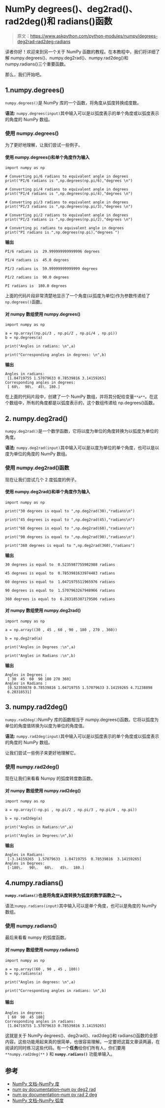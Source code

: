 # NumPy degrees()、deg2rad()、rad2deg()和 radians()函数

> 原文：<https://www.askpython.com/python-modules/numpy/degrees-deg2rad-rad2deg-radians>

读者你好！欢迎来到另一个关于 NumPy 函数的教程。在本教程中，我们将详细了解 numpy.degrees()、numpy.deg2rad()、numpy.rad2deg()和 numpy.radians()三个重要函数。

那么，我们开始吧。

## 1.numpy.degrees()

`numpy.degrees()`是 NumPy 库的一个函数，将角度从弧度转换成度数。

**语法:** `numpy.degrees(input)`其中输入可以是以弧度表示的单个角度或以弧度表示的角度的 NumPy 数组。

### 使用 numpy.degrees()

为了更好地理解，让我们尝试一些例子。

#### 使用 numpy.degrees()和单个角度作为输入

```
import numpy as np

# Converting pi/6 radians to equivalent angle in degrees
print("PI/6 radians is ",np.degrees(np.pi/6),"degrees \n")

# Converting pi/4 radians to equivalent angle in degrees
print("PI/4 radians is ",np.degrees(np.pi/4),"degrees \n")

# Converting pi/3 radians to equivalent angle in degrees
print("PI/3 radians is ",np.degrees(np.pi/3),"degrees \n")

# Converting pi/2 radians to equivalent angle in degrees
print("PI/2 radians is ",np.degrees(np.pi/2),"degrees \n")

# Converting pi radians to equivalent angle in degrees
print("PI radians is ",np.degrees(np.pi),"degrees ")

```

**输出**

```
PI/6 radians is  29.999999999999996 degrees 

PI/4 radians is  45.0 degrees

PI/3 radians is  59.99999999999999 degrees

PI/2 radians is  90.0 degrees

PI radians is  180.0 degrees

```

上面的代码片段非常清楚地显示了一个角度(以弧度为单位)作为参数传递给了`np.degrees()`函数。

#### 对 numpy 数组使用 numpy.degrees()

```
import numpy as np

a = np.array((np.pi/3 , np.pi/2 , np.pi/4 , np.pi))
b = np.degrees(a)

print("Angles in radians: \n",a)

print("Corresponding angles in degrees: \n",b)

```

**输出**

```
Angles in radians: 
 [1.04719755 1.57079633 0.78539816 3.14159265]
Corresponding angles in degrees:
 [ 60\.  90\.  45\. 180.]

```

在上面的代码片段中，创建了一个 NumPy 数组，并将其分配给变量`**a**`。在这个数组中，所有的角度都是以弧度表示的，这个数组传递给 np.degrees()函数。

## 2\. numpy.deg2rad()

`numpy.deg2rad()`是一个数学函数，它将以度为单位的角度转换为以弧度为单位的角度。

**语法:** `numpy.deg2rad(input)`其中输入可以是以度为单位的单个角度，也可以是以度为单位的角度的 NumPy 数组。

### 使用 numpy.deg2rad()函数

现在让我们尝试几个 2 度弧度的例子。

#### 使用 numpy.deg2rad()和单个角度作为输入

```
import numpy as np

print("30 degrees is equal to ",np.deg2rad(30),"radians\n")

print("45 degrees is equal to ",np.deg2rad(45),"radians\n")

print("60 degrees is equal to ",np.deg2rad(60),"radians\n")

print("90 degrees is equal to ",np.deg2rad(90),"radians\n")

print("360 degrees is equal to ",np.deg2rad(360),"radians")

```

**输出**

```
30 degrees is equal to  0.5235987755982988 radians

45 degrees is equal to  0.7853981633974483 radians

60 degrees is equal to  1.0471975511965976 radians

90 degrees is equal to  1.5707963267948966 radians

360 degrees is equal to  6.283185307179586 radians

```

#### 对 numpy 数组使用 numpy.deg2rad()

```
import numpy as np

a = np.array((30 , 45 , 60 , 90 , 180 , 270 , 360))

b = np.deg2rad(a)

print("Angles in Degrees :\n",a)

print("Angles in Radians :\n",b)

```

**输出**

```
Angles in Degrees :
 [ 30  45  60  90 180 270 360]
Angles in Radians :
 [0.52359878 0.78539816 1.04719755 1.57079633 3.14159265 4.71238898
 6.28318531]

```

## 3\. numpy.rad2deg()

`numpy.rad2deg()`NumPy 库的函数相当于 numpy.degrees()函数。它将以弧度为单位的角度值转换为以度为单位的角度值。

**语法:** `numpy.rad2deg(input)`其中输入可以是以弧度表示的单个角度或以弧度表示的角度的 NumPy 数组。

让我们尝试一些例子来更好地理解它。

### 使用 numpy.rad2deg()

现在让我们来看看 Numpy 的弧度转度数函数。

#### 对 numpy 数组使用 numpy.rad2deg()

```
import numpy as np

a = np.array((-np.pi , np.pi/2 , np.pi/3 , np.pi/4 , np.pi))

b = np.rad2deg(a)

print("Angles in Radians:\n",a)

print("Angles in Degrees:\n",b)

```

**输出**

```
Angles in Radians:
 [-3.14159265  1.57079633  1.04719755  0.78539816  3.14159265]
Angles in Degrees:
 [-180\.   90\.   60\.   45\.  180.]

```

## 4.numpy.radians()

**`numpy.radians()`也是将角度从度转换为弧度的数学函数之一。**

语法:`numpy.radians(input)`其中输入可以是单个角度，也可以是角度的 NumPy 数组。

### 使用 numpy.radians()

最后来看看 numpy 的弧度函数。

#### 对 numpy 数组使用 numpy.radians()

```
import numpy as np

a = np.array((60 , 90 , 45 , 180))
b = np.radians(a)

print("Angles in degrees: \n",a)

print("Corresponding angles in radians: \n",b)

```

#### 输出

```
Angles in degrees: 
 [ 60  90  45 180]
Corresponding angles in radians: 
 [1.04719755 1.57079633 0.78539816 3.14159265]

```

这就是关于 NumPy degrees()、deg2rad()、rad2deg()和 radians()函数的全部内容。这些功能用起来真的很简单，也很容易理解。一定要把这篇文章读两遍，在阅读的同时练习这些代码。有一个**任务**给你们所有人，你们要用`**numpy.rad2deg(**` **`)`** 和 **`numpy.radians()`** 功能单输入。

## 参考

*   [NumPy 文档–NumPy 度](https://numpy.org/doc/stable/reference/generated/numpy.degrees.html)
*   [num py documentation–num py deg2 rad](https://numpy.org/doc/stable/reference/generated/numpy.deg2rad.html)
*   [num py documentation–num py rad 2 deg](https://numpy.org/doc/stable/reference/generated/numpy.rad2deg.html)
*   [NumPy 文档–NumPy 弧度](https://numpy.org/doc/stable/reference/generated/numpy.radians.html)